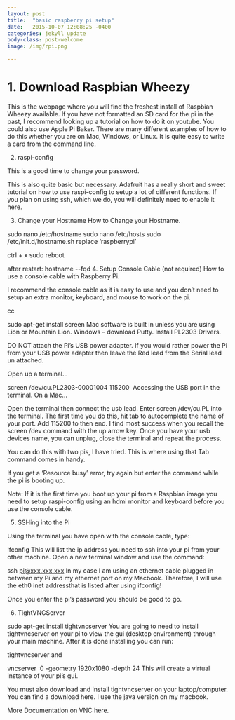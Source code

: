 ```yaml
---
layout: post
title:  "basic raspberry pi setup"
date:   2015-10-07 12:08:25 -0400
categories: jekyll update
body-class: post-welcome
image: /img/rpi.png

---
```


<p></p>




<h1>1. Download Raspbian Wheezy</h1>

This is the webpage where you will find the freshest install of Raspbian Wheezy available. If you have not formatted an SD card for the pi in the past, I recommend looking up a tutorial on how to do it on youtube. You could also use Apple Pi Baker. There are many different examples of how to do this whether you are on Mac, Windows, or Linux. It is quite easy to write a card from the command line.

2. raspi-config

This is a good time to change your password.

This is also quite basic but necessary. Adafruit has a really short and sweet tutorial on how to use raspi-config to setup a lot of different functions. If you plan on using ssh, which we do, you will definitely need to enable it here.

3. Change your Hostname
How to Change your Hostname.

sudo nano /etc/hostname
sudo nano /etc/hosts
sudo /etc/init.d/hostname.sh
replace ‘raspberrypi’

ctrl + x
sudo reboot

 after restart:
hostname --fqd
4. Setup Console Cable (not required)
How to use a console cable with Raspberry Pi.

I recommend the console cable as it is easy to use and you don’t need to setup an extra monitor, keyboard, and mouse to work on the pi.

cc

sudo apt-get install screen
Mac software is built in unless you are using Lion or Mountain Lion.
Windows – download Putty. Install PL2303 Drivers.

DO NOT attach the Pi’s USB power adapter. If you would rather power the Pi from your USB power adapter then leave the Red lead from the Serial lead un attached.

Open up a terminal…

screen /dev/cu.PL2303-00001004 115200
​
Accessing the USB port in the terminal. On a Mac…

Open the terminal then connect the usb lead.
Enter screen /dev/cu.PL into the terminal.
The first time you do this, hit tab to autocomplete the name of your port.
Add 115200 to then end.
I find most success when you recall the screen /dev command with the up arrow key. Once you have your usb devices name, you can unplug, close the terminal and repeat the process.

You can do this with two pis, I have tried. This is where using that Tab command comes in handy.

If you get a ‘Resource busy’ error, try again but enter the command while the pi is booting up.

Note: If it is the first time you boot up your pi from a Raspbian image you need to setup raspi-config using an hdmi monitor and keyboard before you use the console cable.

5. SSHing into the Pi

Using the terminal you have open with the console cable,  type:

ifconfig
This will list the ip address you need to ssh into your pi from your other machine. Open a new terminal window and use the command:

ssh pi@xxx.xxx.xxx
In my case I am using an ethernet cable plugged in between my Pi and my ethernet port on my Macbook. Therefore, I will use the eth0 inet addressthat is listed after using ifconfig!

Once you enter the pi’s password you should be good to go.

6. TightVNCServer

sudo apt-get install tightvncserver
You are going to need to install tightvncserver on your pi to view the gui (desktop environment) through your main machine. After it is done installing you can run:

tightvncserver
and

vncserver :0 -geometry 1920x1080 -depth 24
This will create a virtual instance of your pi’s gui.

You must also download and install tightvncserver on your laptop/computer. You can find a download here.
I use the java version on my macbook.

More Documentation on VNC here.
